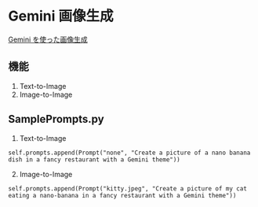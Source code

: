 # Gemini 画像生成
[Gemini を使った画像生成](https://ai.google.dev/gemini-api/docs/image-generation?hl=ja)

## 機能
1. Text-to-Image
2. Image-to-Image

## SamplePrompts.py
1. Text-to-Image
```
self.prompts.append(Prompt("none", "Create a picture of a nano banana dish in a fancy restaurant with a Gemini theme"))
```

2. Image-to-Image
```
self.prompts.append(Prompt("kitty.jpeg", "Create a picture of my cat eating a nano-banana in a fancy restaurant with a Gemini theme"))
```